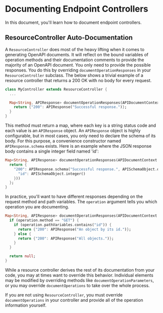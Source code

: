 # Documenting Endpoint Controllers

In this document, you'll learn how to document endpoint controllers.

## ResourceController Auto-Documentation

A `ResourceController` does most of the heavy lifting when it comes to generating OpenAPI documents. It will reflect on the bound variables of operation methods and their documentation comments to provide the majority of an OpenAPI document. You only need to provide the possible responses. You do this by overriding `documentOperationResponses` in your `ResourceController` subclass. The below shows a trivial example of a resource controller that returns a 200 OK with no body for every request.

```dart
class MyController extends ResourceController {
  ...

  Map<String, APIResponse> documentOperationResponses(APIDocumentContext context, Operation operation) {
    return {"200": APIResponse("Successful response.")};
  }
}
```

This method must return a map, where each key is a string status code and each value is an `APIResponse` object. An `APIResponse` object is highly configurable, but in most cases, you only need to declare the schema of its body. For this purpose, a convenience constructor named `APIResponse.schema` exists. Here is an example where the JSON response body contains a single integer field named 'id':

```dart
Map<String, APIResponse> documentOperationResponses(APIDocumentContext context, Operation operation) {
  return {
    "200": APIResponse.schema("Successful response.", APISchemaObject.object({
      "id": APISchemaObject.integer()
    }))
  };
}
```

In practice, you'll want to have different responses depending on the request method and path variables. The `operation` argument tells you which operation you are documenting.

```dart
Map<String, APIResponse> documentOperationResponses(APIDocumentContext context, Operation operation) {
  if (operation.method == "GET") {
    if (operation.pathVariables.contains("id")) {
      return {"200": APIResponse("An object by its id.")};
    } else {
      return {"200": APIResponse("All objects.")};
    }
  }

  return null;
}
```

While a resource controller derives the rest of its documentation from your code, you may at times want to override this behavior. Individual elements may be modified by overriding methods like `documentOperationParameters`, or you may override `documentOperations` to take over the whole process.

If you are not using `ResourceController`, you must override `documentOperations` in your controller and provide all of the operation information yourself.
